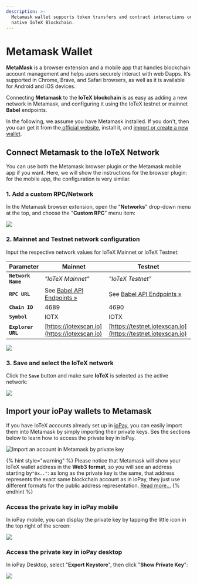 ```yaml
---
description: >-
  Metamask wallet supports token transfers and contract interactions on the
  native IoTeX Blockchain.
---
```


# Metamask Wallet

**MetaMask** is a browser extension and a mobile app that handles blockchain account management and helps users securely interact with web Dapps. It’s supported in Chrome, Brave, and Safari browsers, as well as it is available for Android and iOS devices.

Connecting **Metamask** to the **IoTeX blockchain** is as easy as adding a new network in Metamask, and configuring it using the IoTeX testnet or mainnet **Babel** endpoints.&#x20;

In the following, we assume you have Metamask installed. If you don't, then you can get it from the[ official website](https://metamask.io/index.html), install it, and [import or create a new wallet](https://metamask.zendesk.com/hc/en-us/articles/360015489531-Getting-Started-With-MetaMask).

## Connect Metamask to the IoTeX Network

You can use both the Metamask browser plugin or the Metamask mobile app if you want. Here, we will show the instructions for the browser plugin: for the mobile app, the configuration is very similar.

### 1. Add a custom RPC/Network

In the Metamask browser extension, open the "**Networks**" drop-down menu at the top, and choose the "**Custom RPC**" menu item:

![](<../../.gitbook/assets/image (100).png>)

### 2. Mainnet and Testnet network configuration

Input the respective network values for IoTeX Mainnet or IoTeX Testnet:

| Parameter          | Mainnet                                                                                         | Testnet                                                                                          |
| ------------------ | ----------------------------------------------------------------------------------------------- | ------------------------------------------------------------------------------------------------ |
| **`Network Name`** | _"IoTeX Mainnet"_                                                                               | _"IoTeX Testnet"_                                                                                |
| **`RPC URL`**      | See [Babel API Endpoints »](https://docs.iotex.io/reference/babel-web3-api#babel-api-endpoints) | See  [Babel API Endpoints »](https://docs.iotex.io/reference/babel-web3-api#babel-api-endpoints) |
| **`Chain ID`**     | 4689                                                                                            | 4690                                                                                             |
| **`Symbol`**       | IOTX                                                                                            | IOTX                                                                                             |
| **`Explorer URL`** | [https://iotexscan.io](https://iotexscan.io)                                                    | [https://testnet.iotexscan.io](https://testnet.iotexscan.io)                                     |

![](<../../.gitbook/assets/image (51).png>)

### 3. Save and select the IoTeX network

Click the **`Save`** button and make sure **IoTeX** is selected as the active network:

![](<../../.gitbook/assets/image (52).png>)

## Import your ioPay wallets to Metamask

If you have IoTeX accounts already set up in [ioPay](https://iopay.iotex.io), you can easily import them into Metamask by simply importing their private keys. Ses the sections below to learn how to access the private key in ioPay.

![Import an account in Metamask by private key](<../../.gitbook/assets/image (69).png>)

{% hint style="warning" %}
Please notice that Metamask will show your IoTeX wallet address in the **Web3** **format**, so you will see an address starting by`"0x.."`: as long as the private key is the same, that address represents the exact same blockchain account as in ioPay, they just use different formats for the public address representation. [Read more...](../../basic-concepts/address-conversion.md)
{% endhint %}

### Access the private key in ioPay mobile

In ioPay mobile, you can display the private key by tapping the little icon in the top right of the screen:

![](<../../.gitbook/assets/image (70).png>)

### Access the private key in ioPay desktop

In ioPay Desktop, select "**Export Keystore**", then click "**Show Private Key**":

![](<../../.gitbook/assets/image (71).png>)

